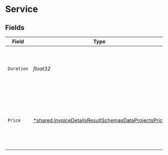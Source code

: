 # Service


## Fields

| Field                                                                                                                       | Type                                                                                                                        | Required                                                                                                                    | Description                                                                                                                 | Example                                                                                                                     |
| --------------------------------------------------------------------------------------------------------------------------- | --------------------------------------------------------------------------------------------------------------------------- | --------------------------------------------------------------------------------------------------------------------------- | --------------------------------------------------------------------------------------------------------------------------- | --------------------------------------------------------------------------------------------------------------------------- |
| `Duration`                                                                                                                  | *float32*                                                                                                                   | :heavy_check_mark:                                                                                                          | Duration services have been running in this billing period, in seconds.                                                     | 172800                                                                                                                      |
| `Price`                                                                                                                     | [*shared.InvoiceDetailsResultSchemasDataProjectsPrice](../../models/shared/invoicedetailsresultschemasdataprojectsprice.md) | :heavy_minus_sign:                                                                                                          | Details about the price for all services in this project, broken down by resource type.                                     |                                                                                                                             |